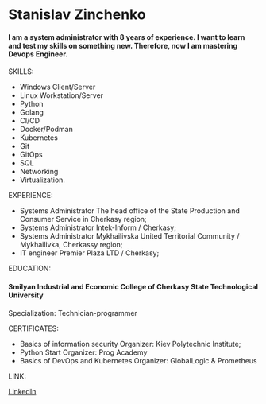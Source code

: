 # Stanislav Zinchenko

#### I am a system administrator with 8 years of experience. I want to learn and test my skills on something new. Therefore, now I am mastering Devops Engineer.

SKILLS:

- Windows Client/Server
- Linux Workstation/Server
- Python
- Golang
- CI/CD
- Docker/Podman
- Kubernetes
- Git
- GitOps
- SQL
- Networking
- Virtualization.

EXPERIENCE:

- Systems Administrator
The head office of the State Production and Consumer Service in Cherkasy region;
- Systems Administrator
Intek-Inform / Cherkasy;
- Systems Administrator
Mykhailivska United Territorial Community / Mykhailivka, Cherkassy region;
- IT engineer
Premier Plaza LTD / Cherkasy;

EDUCATION:

#### Smilyan Industrial and Economic College of Cherkasy State Technological University
Specialization: Technician-programmer

CERTIFICATES:

- Basics of information security
Organizer: Kiev Polytechnic Institute;
- Python Start
Organizer: Prog Academy
- Basics of DevOps and Kubernetes
Organizer: GlobalLogic & Prometheus

LINK:

[LinkedIn](https://linkedin.com/in/stanislav-zinchenko2)
